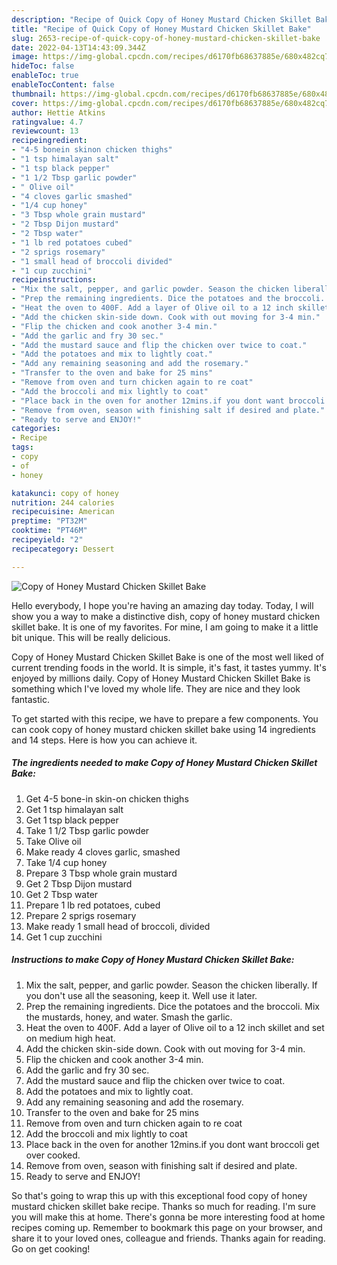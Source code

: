 ```yaml
---
description: "Recipe of Quick Copy of Honey Mustard Chicken Skillet Bake"
title: "Recipe of Quick Copy of Honey Mustard Chicken Skillet Bake"
slug: 2653-recipe-of-quick-copy-of-honey-mustard-chicken-skillet-bake
date: 2022-04-13T14:43:09.344Z
image: https://img-global.cpcdn.com/recipes/d6170fb68637885e/680x482cq70/copy-of-honey-mustard-chicken-skillet-bake-recipe-main-photo.jpg
hideToc: false
enableToc: true
enableTocContent: false
thumbnail: https://img-global.cpcdn.com/recipes/d6170fb68637885e/680x482cq70/copy-of-honey-mustard-chicken-skillet-bake-recipe-main-photo.jpg
cover: https://img-global.cpcdn.com/recipes/d6170fb68637885e/680x482cq70/copy-of-honey-mustard-chicken-skillet-bake-recipe-main-photo.jpg
author: Hettie Atkins
ratingvalue: 4.7
reviewcount: 13
recipeingredient:
- "4-5 bonein skinon chicken thighs"
- "1 tsp himalayan salt"
- "1 tsp black pepper"
- "1 1/2 Tbsp garlic powder"
- " Olive oil"
- "4 cloves garlic smashed"
- "1/4 cup honey"
- "3 Tbsp whole grain mustard"
- "2 Tbsp Dijon mustard"
- "2 Tbsp water"
- "1 lb red potatoes cubed"
- "2 sprigs rosemary"
- "1 small head of broccoli divided"
- "1 cup zucchini"
recipeinstructions:
- "Mix the salt, pepper, and garlic powder. Season the chicken liberally. If you don&#39;t use all the seasoning, keep it. Well use it later."
- "Prep the remaining ingredients. Dice the potatoes and the broccoli. Mix the mustards, honey, and water. Smash the garlic."
- "Heat the oven to 400F. Add a layer of Olive oil to a 12 inch skillet and set on medium high heat."
- "Add the chicken skin-side down. Cook with out moving for 3-4 min."
- "Flip the chicken and cook another 3-4 min."
- "Add the garlic and fry 30 sec."
- "Add the mustard sauce and flip the chicken over twice to coat."
- "Add the potatoes and mix to lightly coat."
- "Add any remaining seasoning and add the rosemary."
- "Transfer to the oven and bake for 25 mins"
- "Remove from oven and turn chicken again to re coat"
- "Add the broccoli and mix lightly to coat"
- "Place back in the oven for another 12mins.if you dont want broccoli get over cooked."
- "Remove from oven, season with finishing salt if desired and plate."
- "Ready to serve and ENJOY!"
categories:
- Recipe
tags:
- copy
- of
- honey

katakunci: copy of honey 
nutrition: 244 calories
recipecuisine: American
preptime: "PT32M"
cooktime: "PT46M"
recipeyield: "2"
recipecategory: Dessert

---
```



![Copy of Honey Mustard Chicken Skillet Bake](https://img-global.cpcdn.com/recipes/d6170fb68637885e/680x482cq70/copy-of-honey-mustard-chicken-skillet-bake-recipe-main-photo.jpg)

Hello everybody, I hope you're having an amazing day today. Today, I will show you a way to make a distinctive dish, copy of honey mustard chicken skillet bake. It is one of my favorites. For mine, I am going to make it a little bit unique. This will be really delicious.



Copy of Honey Mustard Chicken Skillet Bake is one of the most well liked of current trending foods in the world. It is simple, it's fast, it tastes yummy. It's enjoyed by millions daily. Copy of Honey Mustard Chicken Skillet Bake is something which I've loved my whole life. They are nice and they look fantastic.


To get started with this recipe, we have to prepare a few components. You can cook copy of honey mustard chicken skillet bake using 14 ingredients and 14 steps. Here is how you can achieve it.

<!--inarticleads1-->

##### The ingredients needed to make Copy of Honey Mustard Chicken Skillet Bake:

1. Get 4-5 bone-in skin-on chicken thighs
1. Get 1 tsp himalayan salt
1. Get 1 tsp black pepper
1. Take 1 1/2 Tbsp garlic powder
1. Take  Olive oil
1. Make ready 4 cloves garlic, smashed
1. Take 1/4 cup honey
1. Prepare 3 Tbsp whole grain mustard
1. Get 2 Tbsp Dijon mustard
1. Get 2 Tbsp water
1. Prepare 1 lb red potatoes, cubed
1. Prepare 2 sprigs rosemary
1. Make ready 1 small head of broccoli, divided
1. Get 1 cup zucchini




<!--inarticleads2-->

##### Instructions to make Copy of Honey Mustard Chicken Skillet Bake:

1. Mix the salt, pepper, and garlic powder. Season the chicken liberally. If you don&#39;t use all the seasoning, keep it. Well use it later.
1. Prep the remaining ingredients. Dice the potatoes and the broccoli. Mix the mustards, honey, and water. Smash the garlic.
1. Heat the oven to 400F. Add a layer of Olive oil to a 12 inch skillet and set on medium high heat.
1. Add the chicken skin-side down. Cook with out moving for 3-4 min.
1. Flip the chicken and cook another 3-4 min.
1. Add the garlic and fry 30 sec.
1. Add the mustard sauce and flip the chicken over twice to coat.
1. Add the potatoes and mix to lightly coat.
1. Add any remaining seasoning and add the rosemary.
1. Transfer to the oven and bake for 25 mins
1. Remove from oven and turn chicken again to re coat
1. Add the broccoli and mix lightly to coat
1. Place back in the oven for another 12mins.if you dont want broccoli get over cooked.
1. Remove from oven, season with finishing salt if desired and plate.
1. Ready to serve and ENJOY!



So that's going to wrap this up with this exceptional food copy of honey mustard chicken skillet bake recipe. Thanks so much for reading. I'm sure you will make this at home. There's gonna be more interesting food at home recipes coming up. Remember to bookmark this page on your browser, and share it to your loved ones, colleague and friends. Thanks again for reading. Go on get cooking!
